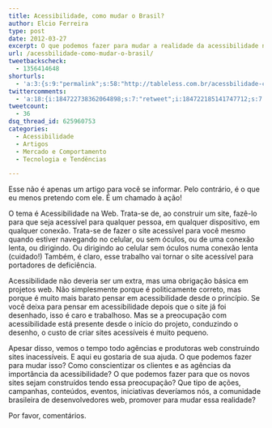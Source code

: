 ```yaml
---
title: Acessibilidade, como mudar o Brasil?
author: Elcio Ferreira
type: post
date: 2012-03-27
excerpt: O que podemos fazer para mudar a realidade da acessibilidade no desenvolvimento de sites no Brasil? Participe.
url: /acessbilidade-como-mudar-o-brasil/
tweetbackscheck:
  - 1356414648
shorturls:
  - 'a:3:{s:9:"permalink";s:58:"http://tableless.com.br/acessbilidade-como-mudar-o-brasil/";s:7:"tinyurl";s:26:"http://tinyurl.com/c8fblx7";s:4:"isgd";s:19:"http://is.gd/bZRVCy";}'
twittercomments:
  - 'a:18:{i:184722738362064898;s:7:"retweet";i:184722185141747712;s:7:"retweet";i:184677925747040257;s:7:"retweet";i:184661811453362176;s:7:"retweet";i:184661603680133120;s:7:"retweet";i:184661144319950848;s:7:"retweet";i:187567659720785920;s:7:"retweet";i:187540113889296384;s:7:"retweet";i:187315649230548992;s:7:"retweet";i:191516769884700672;s:7:"retweet";i:191516516229980160;s:7:"retweet";i:191321319743299586;s:7:"retweet";i:191308113654198272;s:7:"retweet";i:191305454805188608;s:7:"retweet";i:191303925218033664;s:7:"retweet";i:202412788713394176;s:7:"retweet";i:215452429053992960;s:7:"retweet";i:223417772305166338;s:7:"retweet";}'
tweetcount:
  - 36
dsq_thread_id: 625960753
categories:
  - Acessibilidade
  - Artigos
  - Mercado e Comportamento
  - Tecnologia e Tendências

---
```

Esse não é apenas um artigo para você se informar. Pelo contrário, é o que eu menos pretendo com ele. É um chamado à ação!

O tema é Acessibilidade na Web. Trata-se de, ao construir um site, fazê-lo para que seja acessível para qualquer pessoa, em qualquer dispositivo, em qualquer conexão. Trata-se de fazer o site acessível para você mesmo quando estiver navegando no celular, ou sem óculos, ou de uma conexão lenta, ou dirigindo. Ou dirigindo ao celular sem óculos numa conexão lenta (cuidado!) Também, é claro, esse trabalho vai tornar o site acessível para portadores de deficiência.

Acessibilidade não deveria ser um extra, mas uma obrigação básica em projetos web. Não simplesmente porque é politicamente correto, mas porque é muito mais barato pensar em acessibilidade desde o princípio. Se você deixa para pensar em acessibilidade depois que o site já foi desenhado, isso é caro e trabalhoso. Mas se a preocupação com acessibilidade está presente desde o início do projeto, conduzindo o desenho, o custo de criar sites acessíveis é muito pequeno.

Apesar disso, vemos o tempo todo agências e produtoras web construindo sites inacessíveis. E aqui eu gostaria de sua ajuda. O que podemos fazer para mudar isso? Como conscientizar os clientes e as agências da importância da acessibilidade? O que podemos fazer para que os novos sites sejam construídos tendo essa preocupação? Que tipo de ações, campanhas, conteúdos, eventos, iniciativas deveríamos nós, a comunidade brasileira de desenvolvedores web, promover para mudar essa realidade?

Por favor, comentários.